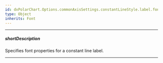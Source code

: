 ```yaml
---
id: dxPolarChart.Options.commonAxisSettings.constantLineStyle.label.font
type: Object
inherits: Font
---
```

---
##### shortDescription
Specifies font properties for a constant line label.

---
